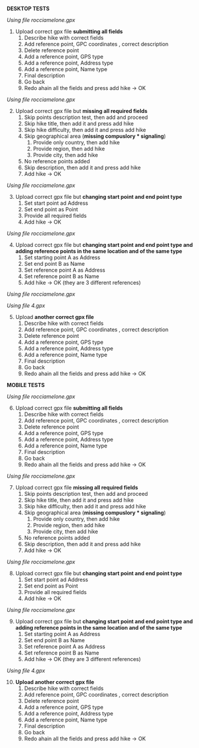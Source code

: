 **DESKTOP TESTS**

*Using file rocciamelone.gpx*
1) Upload correct gpx file **submitting all fields**
   1) Describe hike with correct fields
   2) Add reference point, GPC coordinates , correct description
   3) Delete reference point 
   4) Add a reference point, GPS type
   5) Add a reference point, Address type
   6) Add a reference point, Name type
   7) Final description 
   8) Go back 
   9) Redo ahain all the fields and press add hike -> OK

*Using file rocciamelone.gpx*

2) Upload correct gpx file but **missing all required fields**
   1) Skip points description test, then add and proceed
   2) Skip hike title, then add it and press add hike
   3) Skip hike difficulty, then add it and press add hike
   4) Skip geographical area (**missing compuslory * signaling**)
      1) Provide only country, then add hike
      2) Provide region, then add hike
      3) Provide city, then add hike
   5) No reference points added
   6) Skip description, then add it and press add hike
   7) Add hike -> OK

*Using file rocciamelone.gpx*

3) Upload correct gpx file but **changing start point and end point type**
   1) Set start point ad Address
   2) Set end point as Point 
   3) Provide all required fields
   4) Add hike -> OK 

*Using file rocciamelone.gpx*

4) Upload correct gpx file but **changing start point and end point type and adding reference points in the same location and of the same type** 
   1) Set starting point A as Address
   2) Set end point B as Name
   3) Set reference point A as Address
   4) Set reference point B as Name 
   5) Add hike -> OK (they are 3 different references)

*Using file rocciamelone.gpx*


*Using file 4.gpx*

5) Upload **another correct gpx file** 
   1) Describe hike with correct fields
   2) Add reference point, GPC coordinates , correct description
   3) Delete reference point 
   4) Add a reference point, GPS type
   5) Add a reference point, Address type
   6) Add a reference point, Name type
   7) Final description 
   8) Go back 
   9) Redo ahain all the fields and press add hike -> OK

**MOBILE TESTS**

*Using file rocciamelone.gpx*

6) Upload correct gpx file **submitting all fields**
   1) Describe hike with correct fields
   2) Add reference point, GPC coordinates , correct description
   3) Delete reference point 
   4) Add a reference point, GPS type
   5) Add a reference point, Address type
   6) Add a reference point, Name type
   7) Final description 
   8) Go back 
   9) Redo ahain all the fields and press add hike -> OK

*Using file rocciamelone.gpx*

7) Upload correct gpx file **missing all required fields**
   1) Skip points description test, then add and proceed
   2) Skip hike title, then add it and press add hike
   3) Skip hike difficulty, then add it and press add hike
   4) Skip geographical area (**missing compuslory * signaling**)
      1) Provide only country, then add hike
      2) Provide region, then add hike
      3) Provide city, then add hike
   5) No reference points added
   6) Skip description, then add it and press add hike
   7) Add hike -> OK

*Using file rocciamelone.gpx*

8) Upload correct gpx file but **changing start point and end point type**
   1) Set start point ad Address
   2) Set end point as Point 
   3) Provide all required fields
   4) Add hike -> OK 

*Using file rocciamelone.gpx*

9) Upload correct gpx file but **changing start point and end point type and adding reference points in the same location and of the same type** 
    1) Set starting point A as Address
    2) Set end point B as Name
    3) Set reference point A as Address
    4) Set reference point B as Name 
    5) Add hike -> OK (they are 3 different references)


*Using file 4.gpx*

10) **Upload another correct gpx file** 
    1)  Describe hike with correct fields
    2)  Add reference point, GPC coordinates , correct description
    3)  Delete reference point 
    4)  Add a reference point, GPS type
    5)  Add a reference point, Address type
    6)  Add a reference point, Name type
    7)  Final description 
    8)  Go back 
    9)  Redo ahain all the fields and press add hike -> OK
